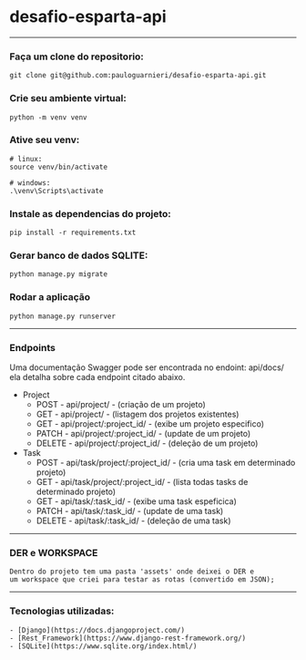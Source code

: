# desafio-esparta-api

---
### Faça um clone do repositorio: 
```
git clone git@github.com:pauloguarnieri/desafio-esparta-api.git
```
###  Crie seu ambiente virtual:

```shell
python -m venv venv
```

###  Ative seu venv:

```shell
# linux:
source venv/bin/activate

# windows:
.\venv\Scripts\activate
```

###  Instale as dependencias do projeto:

```
pip install -r requirements.txt
```

###  Gerar banco de dados SQLITE:

```
python manage.py migrate
```

###  Rodar a aplicação

```
python manage.py runserver
```
---
### Endpoints

Uma documentação Swagger pode ser encontrada no endoint:
 api/docs/
 ela detalha sobre cada endpoint citado abaixo.

- Project
  - POST - api/project/  -   (criação de um projeto)
  - GET - api/project/  -  (listagem dos projetos existentes)
  - GET - api/project/:project_id/  -  (exibe um projeto especifico)
  - PATCH - api/project/:project_id/  -  (update de um projeto)
  - DELETE - api/project/:project_id/  -  (deleção de um projeto)
- Task
  - POST - api/task/project/:project_id/  -  (cria uma task em determinado projeto)
  - GET - api/task/project/:project_id/  -  (lista todas tasks de determinado projeto)
  - GET - api/task/:task_id/  -  (exibe uma task espeficica)
  - PATCH - api/task/:task_id/  -  (update de uma task)
  - DELETE - api/task/:task_id/  -  (deleção de uma task)

---

### DER e WORKSPACE

```
Dentro do projeto tem uma pasta 'assets' onde deixei o DER e 
um workspace que criei para testar as rotas (convertido em JSON);
```
---
### Tecnologias utilizadas:
```
- [Django](https://docs.djangoproject.com/)
- [Rest_Framework](https://www.django-rest-framework.org/)
- [SQLite](https://www.sqlite.org/index.html/)
```
